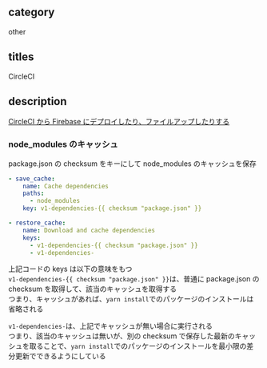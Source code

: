 ## category

other

## titles

CircleCI

## description

<a href="https://qiita.com/kurosame/items/767e1bac76e78267cf5d" target="_blank">CircleCI から Firebase にデプロイしたり、ファイルアップしたりする</a>

### node_modules のキャッシュ

package.json の checksum をキーにして node_modules のキャッシュを保存

```yml
- save_cache:
    name: Cache dependencies
    paths:
      - node_modules
    key: v1-dependencies-{{ checksum "package.json" }}
```

```yml
- restore_cache:
    name: Download and cache dependencies
    keys:
      - v1-dependencies-{{ checksum "package.json" }}
      - v1-dependencies-
```

上記コードの keys は以下の意味をもつ  
`v1-dependencies-{{ checksum "package.json" }}`は、普通に package.json の checksum を取得して、該当のキャッシュを取得する  
つまり、キャッシュがあれば、`yarn install`でのパッケージのインストールは省略される

`v1-dependencies-`は、上記でキャッシュが無い場合に実行される  
つまり、該当のキャッシュは無いが、別の checksum で保存した最新のキャッシュを取ることで、`yarn install`でのパッケージのインストールを最小限の差分更新でできるようにしている
